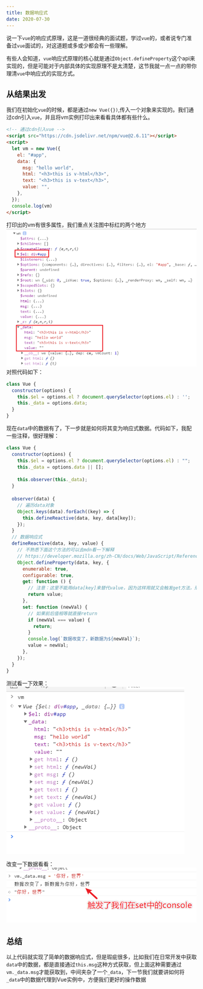 ```yaml
---
title: 数据响应式
date: 2020-07-30
---
```

说一下`vue`的响应式原理，这是一道很经典的面试题，学过`vue`的，或者说专门准备过`vue`面试的，对这道题或多或少都会有一些理解。

有些人会知道，`vue`响应式原理的核心就是通过`Object.defineProperty`这个api来实现的，但是可能对于内部具体的实现原理不是太清楚，这节我就一点一点的带你理清`vue`中响应式的实现方式。

## 从结果出发
我们在初始化`vue`的时候，都是通过`new Vue({})`,传入一个对象来实现的。我们通过cdn引入`vue`，并且将vm实例打印出来看看具体都有些什么。
```html
<!-- 通过cdn引入vue -->
<script src="https://cdn.jsdelivr.net/npm/vue@2.6.11"></script>
<script>
  let vm = new Vue({
    el: "#app",
    data: {
      msg: "hello world",
      html: "<h3>this is v-html</h3>",
      text: "<h3>this is v-text</h3>",
      value: "",
    },
  });
  console.log(vm)
</script>
```
打印出的vm有很多属性，我们重点关注图中标红的两个地方<br/>
![1](../images/mini-vue1.png)
对照代码如下：
```js
class Vue {
  constructor(options) {
    this.$el = options.el ? document.querySelector(options.el) : '';
    this._data = options.data;
  }
}
```

现在`data`中的数据有了，下一步就是如何将其变为响应式数据。代码如下，我配一些注释，很好理解：
```js
class Vue {
  constructor(options) {
    this.$el = options.el ? document.querySelector(options.el) : "";
    this._data = options.data || [];

    this.observer(this._data);
  }

  observer(data) {
    // 遍历data对象
    Object.keys(data).forEach((key) => {
      this.defineReactive(data, key, data[key]);
    });
  }
  // 数据响应式
  defineReactive(data, key, value) {
    // 不熟悉下面这个方法的可以去mdn看一下解释
    // https://developer.mozilla.org/zh-CN/docs/Web/JavaScript/Reference/Global_Objects/Object/defineProperty
    Object.defineProperty(data, key, {
      enumerable: true,
      configurable: true,
      get: function () {
        // 注意：这里不能用data[key]来替代value，因为这样用就又会触发get方法，形成死循环
        return value;
      },
      set: function (newVal) {
        // 如果前后值相等就直接return
        if (newVal === value) {
          return;
        }
        console.log(`数据改变了，新数据为${newVal}`);
        value = newVal;
      },
    });
  }
}
```

测试看一下效果：
![2](../images/mini-vue2.png)

改变一下数据看看：
![3](../images/mini-vue3.png)


## 总结
以上代码就实现了简单的数据响应式，但是瑕疵很多，比如我们在日常开发中获取`data`中的数据，都是直接通过`this.msg`这种方式获取，但上面这种需要通过`vm._data.msg`才能获取到，中间夹杂了一个`_data`，下一节我们就要讲如何将`_data`中的数据代理到Vue实例中，方便我们更好的操作数据